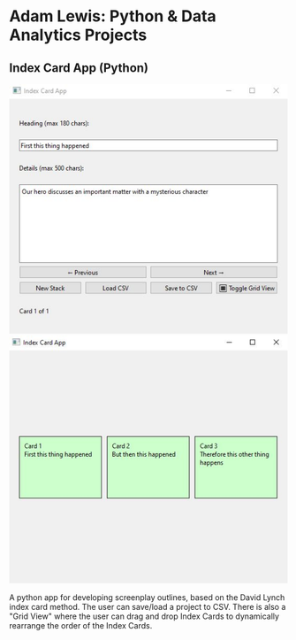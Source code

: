 # Adam Lewis: Python & Data Analytics Projects

## Index Card App (Python)

<div>
<img src='/Index Card App.JPG' style="display: inline-block;">
<img src='/Index Card App 2.JPG' style="display: inline-block;">
</div>

A python app for developing screenplay outlines, based on the David Lynch index card method. The user can save/load a project to CSV. There is also a "Grid View" where the user can drag and drop Index Cards to dynamically rearrange the order of the Index Cards.
